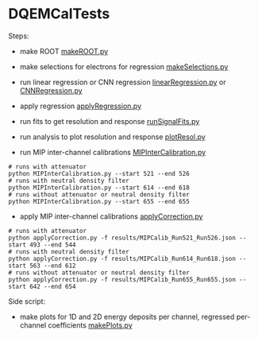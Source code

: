 # DQEMCalTests

Steps:
- make ROOT [makeROOT.py](makeROOT.py)
- make selections for electrons for regression [makeSelections.py](makeSelections.py)
- run linear regression or CNN regression [linearRegression.py](linearRegression.py) or [CNNRegression.py](CNNRegression.py)
- apply regression [applyRegression.py](applyRegression.py)
- run fits to get resolution and response [runSignalFits.py](runSignalFits.py)
- run analysis to plot resolution and response [plotResol.py](plotResol.py)

- run MIP inter-channel calibrations [MIPInterCalibration.py](MIPInterCalibration.py)
```
# runs with attenuator
python MIPInterCalibration.py --start 521 --end 526
# runs with neutral density filter
python MIPInterCalibration.py --start 614 --end 618
# runs without attenuator or neutral density filter
python MIPInterCalibration.py --start 655 --end 655
```
- apply MIP inter-channel calibrations [applyCorrection.py](applyCorrection.py)
```
# runs with attenuator
python applyCorrection.py -f results/MIPCalib_Run521_Run526.json --start 493 --end 544
# runs with neutral density filter
python applyCorrection.py -f results/MIPCalib_Run614_Run618.json --start 563 --end 612
# runs without attenuator or neutral density filter
python applyCorrection.py -f results/MIPCalib_Run655_Run655.json --start 642 --end 654
```

Side script:
- make plots for 1D and 2D energy deposits per channel, regressed per-channel coefficients [makePlots.py](makePlots.py)